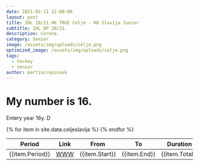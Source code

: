 ```yaml
---
date: 2021-02-11 12:00:00
layout: post
title: IHL 20/21 HK TRUE Celje - HK Slavija Junior 
subtitle: IHL DP 20/21.
description: Corona.
category: Senior
image: /assets/img/uploads/celje.png
optimized_image: /assets/img/uploads/celje.png
tags:
  - hockey
  - senior
author: martincrepinsek
---
```


# My number is 16.

Entery year 16y.
D
<table>
  <thead>
    <tr>
      <th>Period</th>
      <th>Link</th>
      <th>From</th>
      <th>To</th>
      <th>Duration</th>
      <th>Comment</th>
    </tr>
  </thead>
  <tbody>
  {% for item in site.data.celjeslavija %}
    <tr>
      <td>{{item.Period}}</td>
      <td><a href="https://youtu.be/{{item.id}}?start={{item.Start}}&amp;end={{item.End}}">WWW</a></td>
      <td>{{item.Start}}</td>
      <td>{{item.End}}</td>
      <td>{{item.Total}}</td>
      <td>{{item.Comment}}</td>
    </tr>
    {% endfor %}
  </tbody>
</table>

